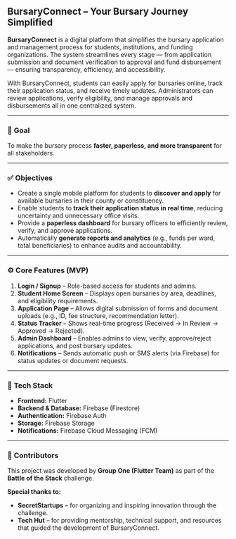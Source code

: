 ## **BursaryConnect – Your Bursary Journey Simplified**

**BursaryConnect** is a digital platform that simplifies the bursary application and management process for students, institutions, and funding organizations. The system streamlines every stage — from application submission and document verification to approval and fund disbursement — ensuring transparency, efficiency, and accessibility.

With BursaryConnect, students can easily apply for bursaries online, track their application status, and receive timely updates. Administrators can review applications, verify eligibility, and manage approvals and disbursements all in one centralized system.

---

### 🎯 **Goal**

To make the bursary process **faster, paperless, and more transparent** for all stakeholders.

---

### ✅ **Objectives**

* Create a single mobile platform for students to **discover and apply** for available bursaries in their county or constituency.
* Enable students to **track their application status in real time**, reducing uncertainty and unnecessary office visits.
* Provide a **paperless dashboard** for bursary officers to efficiently review, verify, and approve applications.
* Automatically **generate reports and analytics** (e.g., funds per ward, total beneficiaries) to enhance audits and accountability.

---

### ⚙️ **Core Features (MVP)**

1. **Login / Signup** – Role-based access for students and admins.
2. **Student Home Screen** – Displays open bursaries by area, deadlines, and eligibility requirements.
3. **Application Page** – Allows digital submission of forms and document uploads (e.g., ID, fee structure, recommendation letter).
4. **Status Tracker** – Shows real-time progress (Received → In Review → Approved → Rejected).
5. **Admin Dashboard** – Enables admins to view, verify, approve/reject applications, and post bursary updates.
6. **Notifications** – Sends automatic push or SMS alerts (via Firebase) for status updates or document requests.
   
---

### 🧰 **Tech Stack**

* **Frontend:** Flutter
* **Backend & Database:** Firebase (Firestore)
* **Authentication:** Firebase Auth
* **Storage:** Firebase Storage
* **Notifications:** Firebase Cloud Messaging (FCM)

---

### 👥 **Contributors**

This project was developed by **Group One (Flutter Team)** as part of the **Battle of the Stack** challenge.

**Special thanks to:**

* **SecretStartups** – for organizing and inspiring innovation through the challenge.
* **Tech Hut** – for providing mentorship, technical support, and resources that guided the development of BursaryConnect. 
